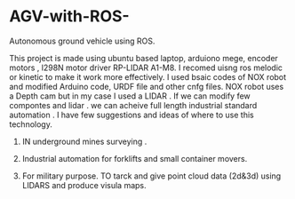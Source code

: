 # AGV-with-ROS-
Autonomous ground vehicle using ROS. 

This project is made using ubuntu based laptop, arduiono mege, encoder motors , l298N motor driver RP-LIDAR A1-M8. I recomed uisng ros melodic or kinetic to make it work more effectively.
I used bsaic codes of NOX robot and modified Arduino code, URDF file and other cnfg files.
NOX robot uses a Depth cam but in my case I used a LIDAR . 
If we can modify few compontes and lidar . we can acheive full length industrial standard automation . I have few suggestions and ideas of where to use this technology.

1. IN underground mines surveying .

2. Industrial automation for forklifts and small container movers.

3. For military purpose. TO tarck and give point cloud data (2d&3d) using LIDARS and produce visula maps.

